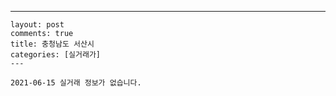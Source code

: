 ---
    layout: post
    comments: true
    title: 충청남도 서산시
    categories: [실거래가]
    ---

    2021-06-15 실거래 정보가 없습니다.

    